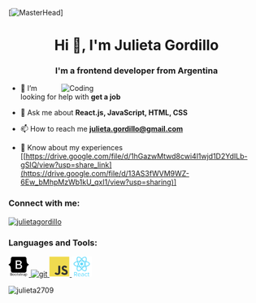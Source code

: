 [![MasterHead](http://drive.google.com/uc?export=view&id=1hWn4XaGcq0H27gSuU2LBiavaNBodTCSx)]

<h1 align="center">Hi 👋, I'm Julieta Gordillo</h1>
<h3 align="center">I'm a frontend developer from Argentina</h3>
<img align="right" alt="Coding" width="400" src="https://media.giphy.com/media/HEURGne9Vj856oivkD/giphy.gif">

- 🤝 I’m looking for help with **get a job**

- 💬 Ask me about **React.js, JavaScript, HTML, CSS**

- 📫 How to reach me **julieta.gordillo@gmail.com**

- 📄 Know about my experiences [[https://drive.google.com/file/d/1hGazwMtwd8cwi4l1wjd1D2YdILb-gSIQ/view?usp=share_link](https://drive.google.com/file/d/13AS3fWVM9WZ-6Ew_bMhpMzWb1kU_qxI1/view?usp=sharing)]

<h3 align="left">Connect with me:</h3>
<p align="left">
<a href="https://linkedin.com/in/julietagordillo" target="blank"><img align="center" src="https://raw.githubusercontent.com/rahuldkjain/github-profile-readme-generator/master/src/images/icons/Social/linked-in-alt.svg" alt="julietagordillo" height="30" width="40" /></a>
</p>

<h3 align="left">Languages and Tools:</h3>
<p align="left"> <a href="https://getbootstrap.com" target="_blank" rel="noreferrer"> <img src="https://raw.githubusercontent.com/devicons/devicon/master/icons/bootstrap/bootstrap-plain-wordmark.svg" alt="bootstrap" width="40" height="40"/> </a> <a href="https://git-scm.com/" target="_blank" rel="noreferrer"> <img src="https://www.vectorlogo.zone/logos/git-scm/git-scm-icon.svg" alt="git" width="40" height="40"/> </a> <a href="https://developer.mozilla.org/en-US/docs/Web/JavaScript" target="_blank" rel="noreferrer"> <img src="https://raw.githubusercontent.com/devicons/devicon/master/icons/javascript/javascript-original.svg" alt="javascript" width="40" height="40"/> </a> <a href="https://reactjs.org/" target="_blank" rel="noreferrer"> <img src="https://raw.githubusercontent.com/devicons/devicon/master/icons/react/react-original-wordmark.svg" alt="react" width="40" height="40"/> </a> </p>

<p><img align="center" src="https://github-readme-stats.vercel.app/api/top-langs?username=julieta2709&show_icons=true&locale=en&layout=compact" alt="julieta2709" /></p>
